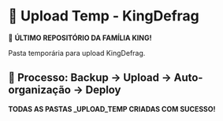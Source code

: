 # 📁 Upload Temp - KingDefrag

🎉 **ÚLTIMO REPOSITÓRIO DA FAMÍLIA KING!**

Pasta temporária para upload KingDefrag.

## 🔄 Processo: Backup → Upload → Auto-organização → Deploy

**TODAS AS PASTAS _UPLOAD_TEMP CRIADAS COM SUCESSO!**
